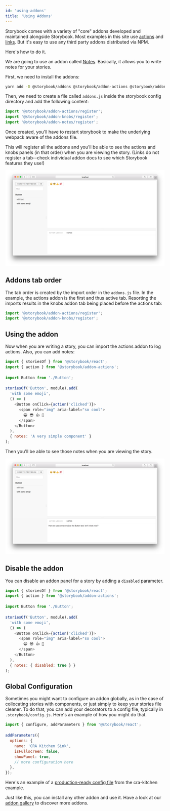 ```yaml
---
id: 'using-addons'
title: 'Using Addons'
---
```


Storybook comes with a variety of "core" addons developed and maintained alongside Storybook. Most examples in this site use [actions](https://github.com/storybooks/storybook/tree/master/addons/actions) and [links](https://github.com/storybooks/storybook/tree/master/addons/links). But it's easy to use any third party addons distributed via NPM.

Here's how to do it.

We are going to use an addon called [Notes](https://github.com/storybooks/storybook/tree/master/addons/notes). Basically, it allows you to write notes for your stories.

First, we need to install the addons:

```sh
yarn add -D @storybook/addons @storybook/addon-actions @storybook/addon-knobs @storybook/addon-notes
```

Then, we need to create a file called `addons.js` inside the storybook config directory and add the following content:

```js
import '@storybook/addon-actions/register';
import '@storybook/addon-knobs/register';
import '@storybook/addon-notes/register';
```

Once created, you'll have to restart storybook to make the underlying webpack aware of the addons file.

This will register all the addons and you'll be able to see the actions and knobs panels (in that order) when you are viewing the story. (Links do not register a tab--check individual addon docs to see which Storybook features they use!)

![Stories without notes](../static/stories-without-notes.png)

## Addons tab order

The tab order is created by the import order in the `addons.js` file. In the example, the actions addon is the first and thus active tab. Resorting the imports results in the knobs addon tab being placed before the actions tab:

```js
import '@storybook/addon-actions/register';
import '@storybook/addon-knobs/register';
```

## Using the addon

Now when you are writing a story, you can import the actions addon to log actions. Also, you can add notes:

```js
import { storiesOf } from '@storybook/react';
import { action } from '@storybook/addon-actions';

import Button from './Button';

storiesOf('Button', module).add(
  'with some emoji',
  () => (
    <Button onClick={action('clicked')}>
      <span role="img" aria-label="so cool">
        😀 😎 👍 💯
      </span>
    </Button>
  ),
  { notes: 'A very simple component' }
);
```

Then you'll be able to see those notes when you are viewing the story.

![Stories with notes](../static/stories-with-notes.png)

## Disable the addon

You can disable an addon panel for a story by adding a `disabled` parameter.

```js
import { storiesOf } from '@storybook/react';
import { action } from '@storybook/addon-actions';

import Button from './Button';

storiesOf('Button', module).add(
  'with some emoji',
  () => (
    <Button onClick={action('clicked')}>
      <span role="img" aria-label="so cool">
        😀 😎 👍 💯
      </span>
    </Button>
  ),
  { notes: { disabled: true } }
);
```

## Global Configuration

Sometimes you might want to configure an addon globally, as in the case of collocating stories with components, or just simply to keep your stories file cleaner. To do that, you can add your decorators to a config file, typically in `.storybook/config.js`. Here's an example of how you might do that.

```js
import { configure, addParameters } from '@storybook/react';

addParameters({
  options: {
    name: 'CRA Kitchen Sink',
    isFullscreen: false,
    showPanel: true,
    // more configuration here
  },
});
```

Here's an example of a [production-ready config file](https://github.com/storybooks/storybook/blob/next/examples/cra-kitchen-sink/.storybook/config.js) from the cra-kitchen example.

Just like this, you can install any other addon and use it. Have a look at our [addon gallery](https://storybook.js.org/addons/) to discover more addons.
